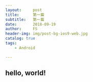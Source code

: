 ```yaml
---
layout:     post
title:      第一篇
subtitle:   第一篇
date:       2018-09-19
author:     FS
header-img: img/post-bg-ios9-web.jpg
catalog: true
tags:
    - Android

---
```


## hello, world!